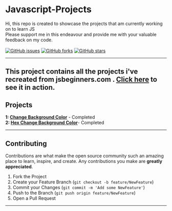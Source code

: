 # Javascript-Projects
  Hi, this repo is created to showcase the projects that  am currently working on to learn JS
<br>
Please support me in this endeavour and provide me with your valuable feedback on my code.
  <br>
&nbsp;&nbsp;&nbsp;&nbsp;&nbsp;&nbsp;&nbsp;&nbsp;&nbsp;&nbsp;&nbsp;&nbsp;&nbsp;&nbsp;&nbsp;&nbsp;&nbsp;&nbsp;&nbsp;&nbsp;
<br>
[![GitHub issues](https://img.shields.io/github/issues/Lovish-Chhabra/Javascript-Projects)](https://github.com/Lovish-Chhabra/Javascript-Projects/issues)
[![GitHub forks](https://img.shields.io/github/forks/Lovish-Chhabra/Javascript-Projects)](https://github.com/Lovish-Chhabra/Javascript-Projects/network)
[![GitHub stars](https://img.shields.io/github/stars/Lovish-Chhabra/Javascript-Projects)](https://github.com/Lovish-Chhabra/Javascript-Projects/stargazers)
<!-- [![Generic badge](https://img.shields.io/badge/language-c%2B%2B-yellowgreen?style=for-the-badge&logo=c%2B%2B)](GithubBadgeShields) -->

---

This project contains all the projects i've recreated from jsbeginners.com .  [Click here](https://lovish-chhabra.github.io/Javascript-Projects/) to see it in action.
---

## Projects

**1: [Change Background Color](./change%20background%20color)** - Completed <br>
**2: [Hex Change Background Color](./change%20background%20color%20using%20hex)**- Completed<br>

---

## Contributing

Contributions are what make the open source community such an amazing place to learn, inspire, and create. Any contributions you make are **greatly appreciated**.

1. Fork the Project
2. Create your Feature Branch (`git checkout -b feature/NewFeature`)
3. Commit your Changes (`git commit -m 'Add some NewFeature'`)
4. Push to the Branch (`git push origin feature/NewFeature`)
5. Open a Pull Request

---


